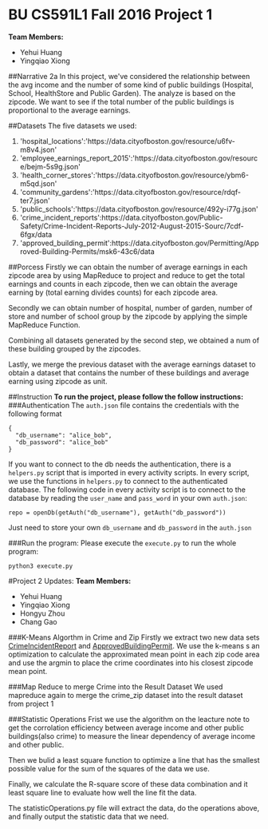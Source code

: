 # BU CS591L1 Fall 2016 Project 1

**Team Members:**
+ Yehui Huang
+ Yingqiao Xiong

##Narrative 2a
In this project, we've considered the relationship between the avg income and the number of some kind of public buildings (Hospital, School, HealthStore and Public Garden). The analyze is based on the zipcode. We want to see if the total number of the public buildings is proportional to the average earnings.
 
##Datasets
The five datasets we used:
<ol>
<li>'hospital_locations':'https://data.cityofboston.gov/resource/u6fv-m8v4.json'</li>
<li>'employee_earnings_report_2015':'https://data.cityofboston.gov/resource/bejm-5s9g.json'</li>
<li>'health_corner_stores':'https://data.cityofboston.gov/resource/ybm6-m5qd.json'</li>
<li>'community_gardens':'https://data.cityofboston.gov/resource/rdqf-ter7.json'</li>
<li>'public_schools':'https://data.cityofboston.gov/resource/492y-i77g.json'</li>
<li>'crime_incident_reports':https://data.cityofboston.gov/Public-Safety/Crime-Incident-Reports-July-2012-August-2015-Sourc/7cdf-6fgx/data</li>
<li>'approved_building_permit':https://data.cityofboston.gov/Permitting/Approved-Building-Permits/msk6-43c6/data</li>
</ol>

##Porcess
Firstly we can obtain the number of average earnings in each zipcode area by using MapReduce to project and reduce to get the total earnings and counts in each zipcode, then we can obtain the average earning by (total earning divides counts) for each zipcode area.

Secondly we can obtain number of hospital, number of garden, number of store and number of school group by the zipcode by applying the simple MapReduce Function.

Combining all datasets generated by the second step, we obtained a num of these building grouped by the zipcodes. 

Lastly, we merge the previous dataset with the average earnings dataset to obtain a dataset that contains the number of these buildings and average earning using zipcode as unit.

##Instruction
**To run the project, please follow the follow instructions:**
###Authentication
The `auth.json` file contains the credentials with the following format
```
{
  "db_username": "alice_bob",
  "db_password": "alice_bob"
}
```
If you want to connect to the db needs the authentication, there is a `helpers.py` script that is imported in every activity scripts.
In every script, we use the functions in `helpers.py` to connect to the authenticated database. The following code in every activity script is to connect to the database by reading the `user_name` and `pass_word` in your own `auth.json`:
```
repo = openDb(getAuth("db_username"), getAuth("db_password"))
```
Just need to store your own `db_username` and `db_password` in the `auth.json`

###Run the program:
Please execute the `execute.py` to run the whole program:
```
python3 execute.py
```

#Project 2 Updates:
**Team Members:**
+ Yehui Huang
+ Yingqiao Xiong
+ Hongyu Zhou
+ Chang Gao

###K-Means Algorthm in Crime and Zip
Firstly we extract two new data sets [CrimeIncidentReport](https://data.cityofboston.gov/Public-Safety/Crime-Incident-Reports-July-2012-August-2015-Sourc/7cdf-6fgx/data) and [ApprovedBuildingPermit](https://data.cityofboston.gov/Permitting/Approved-Building-Permits/msk6-43c6/data). We use the k-means s an optimization to calculate the approximated mean point in each zip code area and use the argmin to place the crime coordinates into his closest zipcode mean point. 

###Map Reduce to merge Crime into the Result Dataset
We used mapreduce again to merge the crime_zip dataset into the result dataset from project 1

###Statistic Operations
Frist we use the algorithm on the leacture note to get the corrolation efficiency between average income and other public buildings(also crime) to measure the linear dependency of average income and other public.


Then we bulid a least square function to optimize a line that has the smallest possible value for the sum of the squares of the data we use.


Finally, we calculate the R-square score of these data combination and it least square line to evaluate how well the line fit the data.


The statisticOperations.py file will extract the data, do the operations above, and finally output the statistic data that we need.

